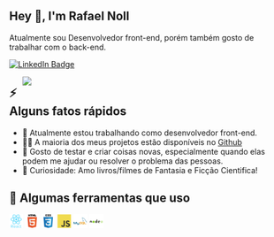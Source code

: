 

<h2>Hey 👋, <b>I'm Rafael Noll</b></h2>
<p>Atualmente sou Desenvolvedor front-end, porém também gosto de trabalhar com o back-end.</p>
<p>
    <a href="https://www.linkedin.com/in/rafael-noll-ds/" target="_blank" rel="noreferrer"><img src="https://img.shields.io/badge/-@rafaelnoll-0077B5?style=flat-square&amp;labelColor=0077B5&amp;logo=LinkedIn&amp;link=https://www.linkedin.com/in/mazarafa/" alt="LinkedIn Badge"></a> 
</p>

<img align="right" src="https://media.giphy.com/media/9gISqB3tncMmY/giphy.gif" width="480" />
<h2>⚡️ Alguns fatos rápidos</h2>
<ul>
    <li>🔭 Atualmente estou trabalhando como desenvolvedor front-end.</li>
    <li>👨‍💻 A maioria dos meus projetos estão disponíveis no <a href="https://github.com/Rafaelnoll?tab=repositories">Github</a></li>
    <li>💬 Gosto de testar e criar coisas novas, especialmente quando elas podem me ajudar ou resolver o problema das pessoas.</li>
    <li>🎉 Curiosidade: Amo livros/filmes de Fantasia e Ficção Cientifica!</li>
</ul>
<h2>🚀 Algumas ferramentas que uso</h2>
<p align="left">
    <img src="https://raw.githubusercontent.com/devicons/devicon/master/icons/react/react-original-wordmark.svg" alt="react" width="25" height="25" />
    <img src="https://raw.githubusercontent.com/devicons/devicon/master/icons/html5/html5-original-wordmark.svg" alt="html5" width="25" height="25" />
    <img src="https://raw.githubusercontent.com/devicons/devicon/master/icons/css3/css3-original-wordmark.svg" alt="css3" width="25" height="25" />
    <img src="https://raw.githubusercontent.com/devicons/devicon/master/icons/javascript/javascript-original.svg" alt="javascript" width="25" height="25" />
    <img src="https://raw.githubusercontent.com/devicons/devicon/master/icons/mysql/mysql-original-wordmark.svg" alt="mysql" width="25" height="25" />
    <img src="https://raw.githubusercontent.com/devicons/devicon/master/icons/nodejs/nodejs-original-wordmark.svg" alt="nodejs" width="25" height="25" /> 
</p>
